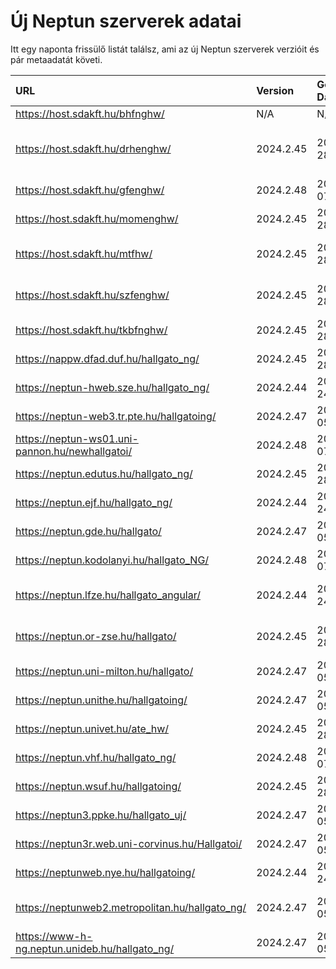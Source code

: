 # Új Neptun szerverek adatai

Itt egy naponta frissülő listát találsz, ami az új Neptun szerverek verzióit és pár metaadatát követi.

| URL                                             | Version   | Generation Date     | Organization Name                         | Captcha Required |
|:----------------------------------------------|:--------|:------------------|:----------------------------------------|:---------------|
| https://host.sdakft.hu/bhfnghw/                 | N/A       | N/A                 | N/A                                       | N/A              |
| https://host.sdakft.hu/drhenghw/                | 2024.2.45 | 2024-10-28T14:29:18 | Debreceni Református Hittudományi Egyetem | 3                |
| https://host.sdakft.hu/gfenghw/                 | 2024.2.48 | 2024-11-07T17:08:44 | Gál Ferenc Egyetem                        | 3                |
| https://host.sdakft.hu/momenghw/                | 2024.2.45 | 2024-10-28T14:29:18 | Moholy-Nagy Művészeti Egyetem             | 3                |
| https://host.sdakft.hu/mtfhw/                   | 2024.2.45 | 2024-10-28T14:29:18 | Magyar Táncművészeti Egyetem              | 3                |
| https://host.sdakft.hu/szfenghw/                | 2024.2.45 | 2024-10-28T14:29:18 | Színház- és Filmművészeti Egyetem         | 3                |
| https://host.sdakft.hu/tkbfnghw/                | 2024.2.45 | 2024-10-28T14:29:18 | A Tan Kapuja Buddhista Főiskola           | 3                |
| https://nappw.dfad.duf.hu/hallgato_ng/          | 2024.2.45 | 2024-10-28T14:29:18 | Dunaújvárosi Egyetem                      | 3                |
| https://neptun-hweb.sze.hu/hallgato_ng/         | 2024.2.44 | 2024-10-24T12:10:25 | Széchenyi István Egyetem                  | 3                |
| https://neptun-web3.tr.pte.hu/hallgatoing/      | 2024.2.47 | 2024-11-05T14:26:09 | Pécsi Tudományegyetem                     | 3                |
| https://neptun-ws01.uni-pannon.hu/newhallgatoi/ | 2024.2.48 | 2024-11-07T17:08:44 | Pannon Egyetem                            | 3                |
| https://neptun.edutus.hu/hallgato_ng/           | 2024.2.45 | 2024-10-28T14:29:18 | Edutus Egyetem                            | 3                |
| https://neptun.ejf.hu/hallgato_ng/              | 2024.2.44 | 2024-10-24T12:10:25 | Eötvös József Főiskola                    | 3                |
| https://neptun.gde.hu/hallgato/                 | 2024.2.47 | 2024-11-05T14:26:09 | Gábor Dénes Egyetem                       | 3                |
| https://neptun.kodolanyi.hu/hallgato_NG/        | 2024.2.48 | 2024-11-07T17:08:44 | Kodolányi János Egyetem                   | 1                |
| https://neptun.lfze.hu/hallgato_angular/        | 2024.2.44 | 2024-10-24T12:10:25 | Liszt Ferenc Zeneművészeti Egyetem        | 3                |
| https://neptun.or-zse.hu/hallgato/              | 2024.2.45 | 2024-10-28T14:29:18 | Országos Rabbiképző - Zsidó Egyetem       | 3                |
| https://neptun.uni-milton.hu/hallgato/          | 2024.2.47 | 2024-11-05T14:26:09 | Milton Friedman Egyetem                   | 3                |
| https://neptun.unithe.hu/hallgatoing/           | 2024.2.47 | 2024-11-05T14:26:09 | Tokaj-Hegyalja Egyetem                    | 1                |
| https://neptun.univet.hu/ate_hw/                | 2024.2.45 | 2024-10-28T14:29:18 | Állatorvostudományi Egyetem               | 3                |
| https://neptun.vhf.hu/hallgato_ng/              | 2024.2.48 | 2024-11-07T17:08:44 | Veszprémi Érseki Főiskola                 | 3                |
| https://neptun.wsuf.hu/hallgatoing/             | 2024.2.45 | 2024-10-28T14:29:18 | Wekerle Sándor Üzleti Főiskola            | 3                |
| https://neptun3.ppke.hu/hallgato_uj/            | 2024.2.47 | 2024-11-05T14:26:09 | Pázmány Péter Katolikus Egyetem           | 3                |
| https://neptun3r.web.uni-corvinus.hu/Hallgatoi/ | 2024.2.47 | 2024-11-05T14:26:09 | Budapesti Corvinus Egyetem                | 3                |
| https://neptunweb.nye.hu/hallgatoing/           | 2024.2.44 | 2024-10-24T12:10:25 | Nyíregyházi Egyetem                       | 3                |
| https://neptunweb2.metropolitan.hu/hallgato_ng/ | 2024.2.47 | 2024-11-05T14:26:09 | Budapesti Metropolitan Egyetem            | 3                |
| https://www-h-ng.neptun.unideb.hu/hallgato_ng/  | 2024.2.47 | 2024-11-05T14:26:09 | Debreceni Egyetem                         | 3                |